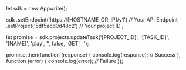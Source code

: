 let sdk = new Appwrite();

sdk
    .setEndpoint('https://[HOSTNAME_OR_IP]/v1') // Your API Endpoint
    .setProject('5df5acd0d48c2') // Your project ID
;

let promise = sdk.projects.updateTask('[PROJECT_ID]', '[TASK_ID]', '[NAME]', 'play', '', false, 'GET', '');

promise.then(function (response) {
    console.log(response); // Success
}, function (error) {
    console.log(error); // Failure
});